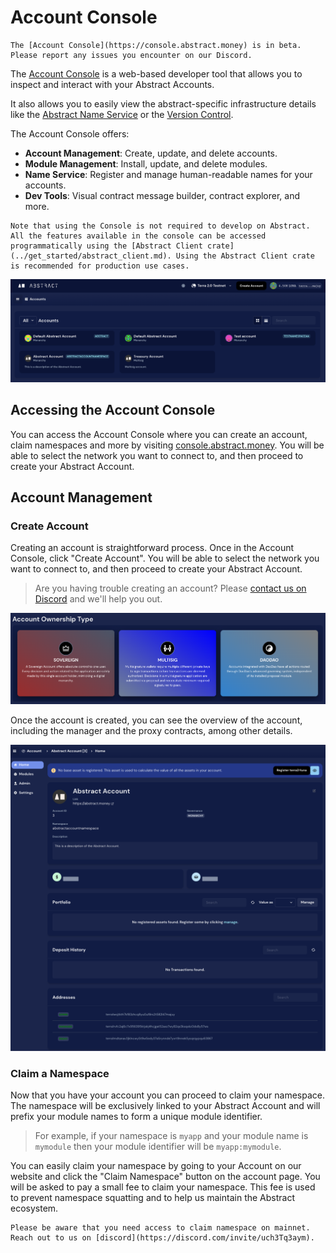 # Account Console

```admonish warning
The [Account Console](https://console.abstract.money) is in beta. Please report any issues you encounter on our Discord.
```

The [Account Console](https://console.abstract.money) is a web-based developer tool that allows you to inspect and interact with your Abstract Accounts.

It also allows you to easily view the abstract-specific infrastructure details like the [Abstract Name Service](./ans.md) or the [Version Control](version_control.md).

The Account Console offers:

- **Account Management**: Create, update, and delete accounts.
- **Module Management**: Install, update, and delete modules.
- **Name Service**: Register and manage human-readable names for your accounts.
- **Dev Tools**: Visual contract message builder, contract explorer, and more.

```admonish info
Note that using the Console is not required to develop on Abstract. All the features available in the console can be accessed programmatically using the [Abstract Client crate](../get_started/abstract_client.md). Using the Abstract Client crate is recommended for production use cases.
```

![](../resources/account_console/accounts.webp)

## Accessing the Account Console

You can access the Account Console where you can create an account, claim namespaces and more by
visiting <a href="https://console.abstract.money/" target="_blank">console.abstract.money</a>. You will be able to select the
network you want to connect to, and then proceed to create your Abstract Account.

## Account Management

### Create Account

Creating an account is straightforward process. Once in the Account Console, click "Create Account". You will be able
to select the network you want to connect to, and then proceed to create your Abstract Account.

> Are you having trouble creating an account? Please <a href="https://discord.gg/uch3Tq3aym" target="_blank">contact us
> on Discord</a> and we'll help you out.

![](../resources/account_console/account_creation.webp)

Once the account is created, you can see the overview of the account, including the manager and the proxy contracts,
among other details.

![](../resources/account_console/account_overview.webp)

### Claim a Namespace

Now that you have your account you can proceed to claim your namespace. The namespace will be exclusively linked to your
Abstract Account and will prefix your module names to form a unique module identifier.

> For example, if your namespace is `myapp` and your module name is `mymodule` then your module identifier will
> be `myapp:mymodule`.

You can easily claim your namespace by going to your Account on our website and click the "Claim Namespace" button on
the account page. You will be asked to pay a small fee to claim your namespace. This fee is used to prevent namespace
squatting and to help us maintain the Abstract ecosystem.

```admonish info
Please be aware that you need access to claim namespace on mainnet. Reach out to us on [discord](https://discord.com/invite/uch3Tq3aym).
```
